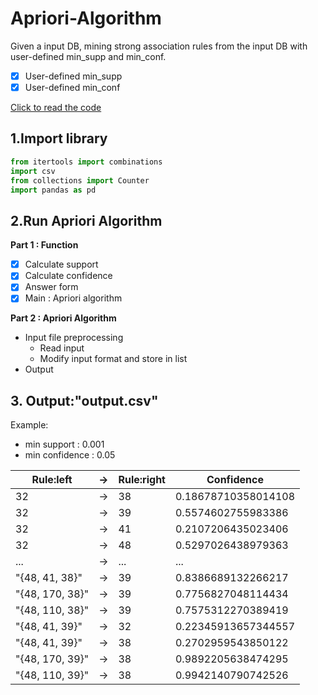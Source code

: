 # Apriori-Algorithm

Given a input DB, mining strong association rules from the input DB with user-defined min_supp and min_conf.

- [x] User-defined min_supp
- [x] User-defined min_conf

[Click to read the code](https://github.com/podo47/AprioriAlgorithm/blob/main/Apriori_Algorithm.ipynb)

## 1.Import library
``` python
from itertools import combinations
import csv
from collections import Counter
import pandas as pd
```

## 2.Run Apriori Algorithm

**Part 1 : Function**
- [x] Calculate support
- [x] Calculate confidence
- [x] Answer form
- [x] Main : Apriori algorithm

**Part 2 : Apriori Algorithm**
* Input file preprocessing
  * Read input
  * Modify input format and store in list
* Output 
## 3. Output:"output.csv"

Example:
* min support : 0.001
* min confidence : 0.05

| Rule:left       | → | Rule:right | Confidence           |
|-----------------|---|------------|----------------------|
| 32              | → | 38         | 0.18678710358014108  |
| 32              | → | 39         | 0.5574602755983386   |
| 32              | → | 41         | 0.2107206435023406   |
| 32              | → | 48         | 0.5297026438979363   |
| ...             | → | ...        | ... |
| "{48, 41, 38}"  | → | 39         | 0.8386689132266217   |
| "{48, 170, 38}" | → | 39         | 0.7756827048114434   |
| "{48, 110, 38}" | → | 39         | 0.7575312270389419   |
| "{48, 41, 39}"  | → | 32         | 0.22345913657344557  |
| "{48, 41, 39}"  | → | 38         | 0.2702959543850122   |
| "{48, 170, 39}" | → | 38         | 0.9892205638474295   |
| "{48, 110, 39}" | → | 38         | 0.9942140790742526   |

